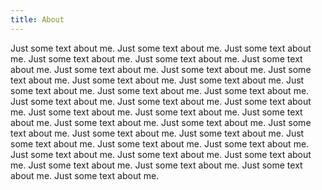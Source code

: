 ```yaml
---
title: About
---
```

Just some text about me. Just some text about me. Just some text about me. Just some text about me. Just some text about me. Just some text about me. Just some text about me. Just some text about me. Just some text about me. Just some text about me. Just some text about me. Just some text about me. Just some text about me. Just some text about me. Just some text about me. Just some text about me. Just some text about me. Just some text about me. Just some text about me. Just some text about me. Just some text about me. Just some text about me. Just some text about me. Just some text about me. Just some text about me. Just some text about me. Just some text about me. Just some text about me. Just some text about me. Just some text about me. Just some text about me. Just some text about me. Just some text about me. Just some text about me. Just some text about me. 
